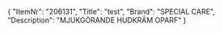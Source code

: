 {
  "ItemNr": "206131",
  "Title": "test",
  "Brand": "SPECIAL CARE",
  "Description": "MJUKGÖRANDE HUDKRÄM OPARF"
}